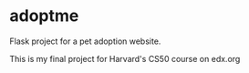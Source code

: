 # adoptme
Flask project for a pet adoption website.

This is my final project for Harvard's CS50 course on edx.org